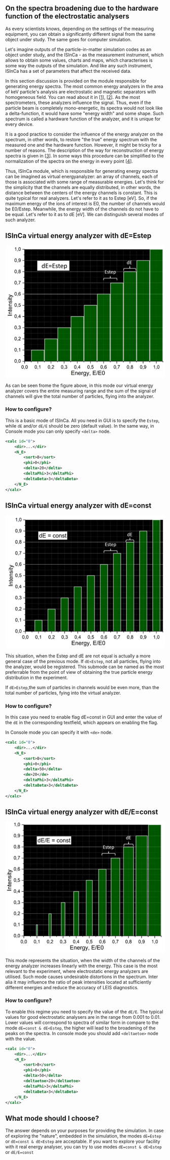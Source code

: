 ## On the spectra broadening due to the hardware function of the electrostatic analysers

As every scientists knows, depending on the settings of the measuring equipment, 
you can obtain a significantly different signal from the same object under study.
The same goes for computer simulation. 

Let's imagine outputs of the particle-in-matter simulation 
codes as an object under study, and the ISInCa - as the measurement instrument, which allows
to obtain some values, charts and maps, which characterises is some way the outputs of the simulation.
And like any such instrument, ISInCa has a set of parameters that affect the received data.

In this section discussion is provided on the module responsible for 
generating energy spectra. The most common energy analyzers in the area of keV particle's analysis are
electrostatic and magnetic separators with homogeneous field. You can read about it in 
[[1](https://doi.org/10.1016/S1076-5670(09)01606-1)], [[2](https://arc.aiaa.org/doi/10.2514/1.B35413)].
As the most  spectrometers, these analyzers influence the signal. Thus, even if the particle beam is completely
mono-energetic, its spectra would not look like a delta-function, it would have some "energy width" and some shape.
Such spectrum is called a hardware function of the analyzer, and it is unique for every device. 

It is a good  practice to consider the influence of the energy analyzer on the spectrum, in other words, 
to restore "the true" energy spectrum with the measured one and the hardware function.
However, it might be tricky for a number of reasons. The description of the way for reconstruction of energy spectra
is given in [[3](https://doi.org/10.1134/S1063785010050196)]. In some ways this procedure can be simplified 
to the normalization of the spectra on the energy in every point [[4](https://doi.org/10.1016/C2009-0-07296-1)].




 Thus, ISInCa module, which is responsible for generating energy spectra can be imagined as virtual 
 energyanalyzer: an array of channels, each of those is associated with some range of measurable energies. 
 Let's think for the simplicity that the channels are equally distributed, in other words, the distance between 
the centers of the energy channels is constant. This is quite typical for real analyzers. 
 Let's refer to it as to Estep [eV].
So, if the maximum energy of the ions of interest is E0, the number of channels would be E0/Estep.
Meanwhile, the energy width of the channels do not have to be equal.  Let's refer to it as to dE [eV].
We can distinguish several modes of such analyzer.

## ISInCa virtual energy analyzer with dE=Estep

![dE=Estep](https://github.com/mauveferret/ISInCa/blob/master/docs/pics/dE=Estep.png?raw=true)


As can be seen frome the figure above, in this mode our virtual energy analyzer
covers the entire measuring range and the sum of the signal of channels will give the total number
of particles, flying into the analyzer.




### How to configure?

This is a basic mode of ISInCa. All you need in GUI is to specify 
 the `Estep`, while `dE` and/or `dE/E` should be zero (default value).
In the same way, in Console mode you can only specify `<delta>` node.

```xml
<calc id="0">
    <dir>...</dir>
    <N_E>
        <sort>B</sort>
        <phi>0</phi>
        <delta>20</delta>
        <deltaPhi>3</deltaPhi>
        <deltaBeta>3</deltaBeta>
    </N_E>
</calc>
```


## ISInCa virtual energy analyzer with dE=const

![dE=const](https://github.com/mauveferret/ISInCa/blob/master/docs/pics/dE=const.png?raw=true)

This situation, when the Estep and dE are not equal is actually a more general case of the previous mode.
If `dE<Estep`,  not all particles, flying into the analyzer, would be registered. This submode can be named
as the most preferrable from the point of view of obtaining the true particle energy distribution in the experiment.

If `dE>Estep`,the sum of particles in channels would be even more, than the total number of particles, fying
into the virtual analyzer. 

### How to configure?

In this case you need to enable flag dE=const in GUI and enter the value of the `dE` in the corresponding textfield, 
which appears on enabling the flag.

In Console mode you can specify it with `<de>` node.

```xml
<calc id="0">
    <dir>...</dir>
    <N_E>
        <sort>B</sort>
        <phi>0</phi>
        <delta>50</delta>
        <de>20</de>
        <deltaPhi>3</deltaPhi>
        <deltaBeta>3</deltaBeta>
    </N_E>
</calc>
```

## ISInCa virtual energy analyzer with dE/E=const

![dE/E=const](https://github.com/mauveferret/ISInCa/blob/master/docs/pics/dEtoE=const.png?raw=true)

This mode represents the situation, when the width of the channels of the energy analyzer increases linearly with the
energy. This case is the most relevant to the experiment, where electrostatic energy analyzers are utilised. Such mode
causes undesirable distortions in the spectrum. Inter alia it may influence the ratio of peak intensities located at 
sufficiently different  energies and reduce the accuracy of LEIS diagnostics. 

### How to configure?

To enable this regime you need to specify the value of the `dE/E`. The typical values for good electrostatic analysers
are in the range from 0.001 to 0.01. Lower values will correspond to spectra of similar form in compare to the mode
`dE=const & dE<Estep`, the higher will lead to the broadening of the peaks on the spectra.
In console mode you should add `<deltaetoe>` node with the value.

```xml
<calc id="0">
    <dir>...</dir>
    <N_E>
        <sort>B</sort>
        <phi>0</phi>
        <delta>50</delta>
        <deltaetoe>20</deltaetoe>
        <deltaPhi>3</deltaPhi>
        <deltaBeta>3</deltaBeta>
    </N_E>
</calc>
```


## What mode should I choose?

The answer depends on your purposes for providing the simulation. In case of exploring the "nature", embedded in the 
simulation, the  modes  `dE=Estep` or `dE=const & dE<Estep` are acceptable. 
If you want to explore your facility with it real energy analyser, you can try to use modes `dE=const & dE>Estep` or
`dE/E=const`



```